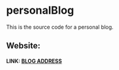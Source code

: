 # personalBlog
This is the source code for a personal blog.

## Website: 
#### LINK: [BLOG ADDRESS](http://yuhaodai.com:8080)
